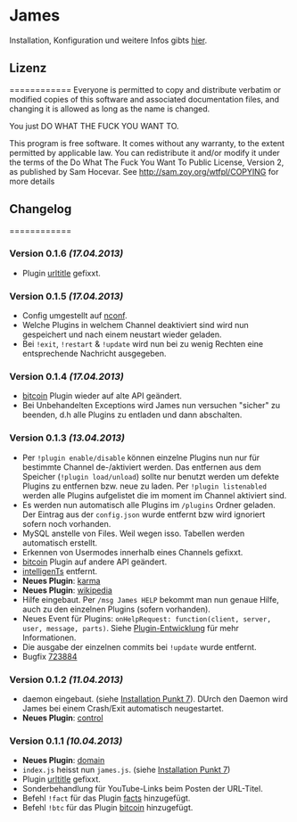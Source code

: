 # James
Installation, Konfiguration und weitere Infos gibts [hier](http://maddin77.github.io/James/).

## Lizenz
============
Everyone is permitted to copy and distribute verbatim or modified 
copies of this software and associated documentation files, and 
changing it is allowed as long as the name is changed.

You just DO WHAT THE FUCK YOU WANT TO. 

This program is free software. It comes without any warranty, to
the extent permitted by applicable law. You can redistribute it
and/or modify it under the terms of the Do What The Fuck You Want
To Public License, Version 2, as published by Sam Hocevar. See
http://sam.zoy.org/wtfpl/COPYING for more details

## Changelog
============
### Version 0.1.6 *(17.04.2013)*
* Plugin [urltitle](https://github.com/maddin77/James/blob/master/plugins/urltitle.js) gefixxt.

### Version 0.1.5 *(17.04.2013)*
* Config umgestellt auf [nconf](https://github.com/flatiron/nconf).
* Welche Plugins in welchem Channel deaktiviert sind wird nun gespeichert und nach einem neustart wieder geladen.
* Bei `!exit`, `!restart` & `!update` wird nun bei zu wenig Rechten eine entsprechende Nachricht ausgegeben.

### Version 0.1.4 *(17.04.2013)*
* [bitcoin](https://github.com/maddin77/James/blob/master/plugins/bitcoin.js) Plugin wieder auf alte API geändert.
* Bei Unbehandelten Exceptions wird James nun versuchen "sicher" zu beenden, d.h alle Plugins zu entladen und dann abschalten.

### Version 0.1.3 *(13.04.2013)*
* Per `!plugin enable/disable` können einzelne Plugins nun nur für bestimmte Channel de-/aktiviert werden. Das entfernen aus dem Speicher (`!plugin load/unload`) sollte nur benutzt werden um defekte Plugins zu entfernen bzw. neue zu laden. Per `!plugin listenabled` werden alle Plugins aufgelistet die im moment im Channel aktiviert sind.
* Es werden nun automatisch alle Plugins im `/plugins` Ordner geladen. Der Eintrag aus der `config.json` wurde entfernt bzw wird ignoriert sofern noch vorhanden.
* MySQL anstelle von Files. Weil wegen isso. Tabellen werden automatisch erstellt.
* Erkennen von Usermodes innerhalb eines Channels gefixxt.
* [bitcoin](https://github.com/maddin77/James/blob/master/plugins/bitcoin.js) Plugin auf andere API geändert.
* [intelligenTs](https://github.com/maddin77/James/blob/master/plugins/intelligenTs.js) entfernt.
* **Neues Plugin**: [karma](https://github.com/maddin77/James/blob/master/plugins/karma.js)
* **Neues Plugin**: [wikipedia](https://github.com/maddin77/James/blob/master/plugins/wikipedia.js)
* Hilfe eingebaut. Per `/msg James HELP` bekommt man nun genaue Hilfe, auch zu den einzelnen Plugins (sofern vorhanden).
* Neues Event für Plugins: `onHelpRequest: function(client, server, user, message, parts)`. Siehe [Plugin-Entwicklung](#plugin-entwicklung) für mehr Informationen.
* Die ausgabe der einzelnen commits bei `!update` wurde entfernt.
* Bugfix [723884](http://paste.kde.org/723884/)

### Version 0.1.2 *(11.04.2013)*
* daemon eingebaut. (siehe [Installation Punkt 7](#installation)). DUrch den Daemon wird James bei einem Crash/Exit automatisch neugestartet.
* **Neues Plugin**: [control](https://github.com/maddin77/James/blob/master/plugins/control.js)

### Version 0.1.1 *(10.04.2013)*
* **Neues Plugin**: [domain](https://github.com/maddin77/James/blob/master/plugins/domain.js)
* `index.js` heisst nun `james.js`. (siehe [Installation Punkt 7](#installation))
* Plugin [urltitle](https://github.com/maddin77/James/blob/master/plugins/urltitle.js) gefixxt.
* Sonderbehandlung für YouTube-Links beim Posten der URL-Titel.
* Befehl `!fact` für das Plugin [facts](https://github.com/maddin77/James/blob/master/plugins/facts.js) hinzugefügt.
* Befehl `!btc` für das Plugin [bitcoin](https://github.com/maddin77/James/blob/master/plugins/bitcoin.js) hinzugefügt.
